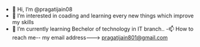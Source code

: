 - 👋 Hi, I’m @pragatijain08
- 👀 I’m interested in coading and learning every new things which improve my skills
- 🌱 I’m currently learning Bechelor of technology in IT branch..
  -📫 How to reach me-- my email address---> pragatijain801@gmail.com

<!---
pragatijain08/pragatijain08 is a ✨ special ✨ repository because its `README.md` (this file) appears on your GitHub profile.
You can click the Preview link to take a look at your changes.
--->
